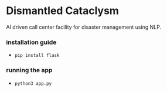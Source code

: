 # Dismantled Cataclysm

AI driven call center facility for disaster management using NLP.

### installation guide

* `pip install flask`

### running the app

* `python3 app.py`
